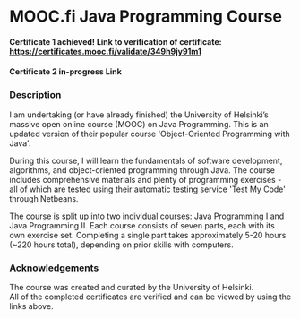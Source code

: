 # **MOOC.fi Java Programming Course**
#### **Certificate 1 achieved!**   Link to verification of certificate: https://certificates.mooc.fi/validate/349h9jy91m1
#### **Certificate 2 in-progress**   Link 

### **Description**
I am undertaking (or have already finished) the University of Helsinki’s massive open online course (MOOC) on Java Programming. This is an updated version of their popular course 'Object-Oriented Programming with Java'.

During this course, I will learn the fundamentals of software development, algorithms, and object-oriented programming through Java. The course includes comprehensive materials and plenty of programming exercises - all of which are tested using their automatic testing service 'Test My Code' through Netbeans.

The course is split up into two individual courses: Java Programming I and Java Programming II. Each course consists of seven parts, each with its own exercise set. Completing a single part takes approximately 5-20 hours (~220 hours total), depending on prior skills with computers.  

### **Acknowledgements**
The course was created and curated by the University of Helsinki.<br>
All of the completed certificates are verified and can be viewed by using the links above.
